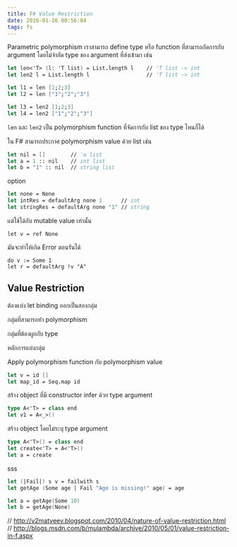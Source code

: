 ```yaml
---
title: F# Value Restriction
date: 2016-01-26 00:56:04
tags: fs
---
```


Parametric polymorphism เราสามารถ define type หรือ function ที่สามารถกัดการกับ argument โดยไม่จำกัด type ของ argument ที่ส่งเข้ามา เช่น

```fsharp
let len<'T> (l: 'T list) = List.length l    // 'T list -> int
let len2 l = List.length l                  // 'T list -> int

let l1 = len [1;2;3]
let l2 = len ["1";"2";"3"]

let l3 = len2 [1;2;3]
let l4 = len2 ["1";"2";"3"]
```

`len` และ `len2` เป็น polymorphism function ที่จัดการกับ list ของ type ไหนก็ได้

ใน F# สามารถประกาศ polymorphism value ด้วย list เช่น

```fsharp
let nil = []        // 'a list
let a = 1 :: nil    // int list
let b = "1" :: nil  // string list
```

option

```fsharp
let none = None
let intRes = defaultArg none 1      // int
let stringRes = defaultArg none "1" // string
```

แต่ใช้ได้กับ mutable value เท่านั้น

```
let v = ref None
```

มันจะทำให้เกิด Error ตอนรันได้

```
do v := Some 1
let r = defaultArg !v "A"
```

## Value Restriction

ต้องแบ่ง let binding ออกเป็นสองกลุ่ม

กลุ่มที่สามารถทำ polymorphism

กลุ่มที่ต้องผูกกับ type

หลักการแบ่งกลุ่ม

Apply polymorphism function กับ polymorphism value

```fsharp
let v = id []
let map_id = Seq.map id
```

สร้าง object ที่มี constructor infer ด้วย type argument

```fsharp
type A<'T> = class end
let v1 = A<_>()
```

สร้าง object โดยไม่ระบุ type argument

```fsharp
type A<'T>() = class end
let create<'T> = A<'T>()
let a = create
```

sss

```fsharp
let (|Fail|) s v = failwith s
let getAge (Some age | Fail "Age is missing!" age) = age

let a = getAge(Some 10)
let b = getAge(None)
```

// http://v2matveev.blogspot.com/2010/04/nature-of-value-restriction.html
// http://blogs.msdn.com/b/mulambda/archive/2010/05/01/value-restriction-in-f.aspx